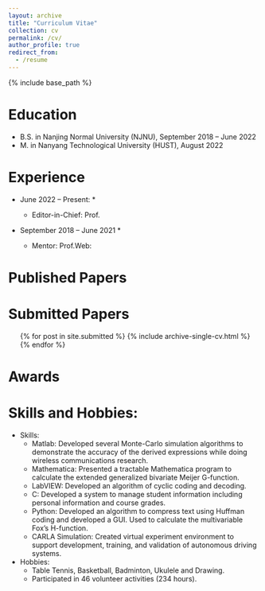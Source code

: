 ```yaml
---
layout: archive
title: "Curriculum Vitae"
collection: cv
permalink: /cv/
author_profile: true
redirect_from:
  - /resume
---
```


{% include base_path %}

Education
======
* B.S. in Nanjing Normal University (NJNU), September 2018 – June 2022
* M. in Nanyang Technological University (HUST), August 2022

Experience
======
* June 2022 – Present:
  * 
  * Editor-in-Chief: Prof.

* September 2018 – June 2021
  * 
  * Mentor: Prof.Web: 


Published Papers
======



Submitted Papers
======
  <ul>{% for post in site.submitted %}
    {% include archive-single-cv.html %}
  {% endfor %}</ul>

Awards
======



Skills and Hobbies:
======
* Skills:
	* Matlab: Developed several Monte-Carlo simulation algorithms to demonstrate the accuracy of the derived expressions while doing wireless communications research.
	* Mathematica: Presented a tractable Mathematica program to calculate the extended generalized bivariate Meijer G-function.
	* LabVIEW: Developed an algorithm of cyclic coding and decoding.
	* C: Developed a system to manage student information including personal information and course grades.
	* Python: Developed an algorithm to compress text using Huffman coding and developed a GUI. Used to calculate the multivariable Fox’s H-function.
	* CARLA Simulation: Created virtual experiment environment to support development, training, and validation of autonomous driving systems.
* Hobbies:
	* Table Tennis, Basketball, Badminton, Ukulele and Drawing.
	* Participated in 46 volunteer activities (234 hours).

